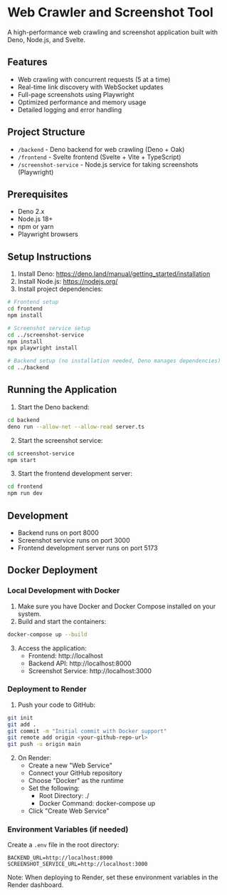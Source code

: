 # Web Crawler and Screenshot Tool

A high-performance web crawling and screenshot application built with Deno, Node.js, and Svelte.

## Features

- Web crawling with concurrent requests (5 at a time)
- Real-time link discovery with WebSocket updates
- Full-page screenshots using Playwright
- Optimized performance and memory usage
- Detailed logging and error handling

## Project Structure

- `/backend` - Deno backend for web crawling (Deno + Oak)
- `/frontend` - Svelte frontend (Svelte + Vite + TypeScript)
- `/screenshot-service` - Node.js service for taking screenshots (Playwright)

## Prerequisites

- Deno 2.x
- Node.js 18+
- npm or yarn
- Playwright browsers

## Setup Instructions

1. Install Deno: https://deno.land/manual/getting_started/installation
2. Install Node.js: https://nodejs.org/
3. Install project dependencies:

```bash
# Frontend setup
cd frontend
npm install

# Screenshot service setup
cd ../screenshot-service
npm install
npx playwright install

# Backend setup (no installation needed, Deno manages dependencies)
cd ../backend
```

## Running the Application

1. Start the Deno backend:
```bash
cd backend
deno run --allow-net --allow-read server.ts
```

2. Start the screenshot service:
```bash
cd screenshot-service
npm start
```

3. Start the frontend development server:
```bash
cd frontend
npm run dev
```

## Development

- Backend runs on port 8000
- Screenshot service runs on port 3000
- Frontend development server runs on port 5173

## Docker Deployment

### Local Development with Docker

1. Make sure you have Docker and Docker Compose installed on your system.
2. Build and start the containers:
```bash
docker-compose up --build
```
3. Access the application:
   - Frontend: http://localhost
   - Backend API: http://localhost:8000
   - Screenshot Service: http://localhost:3000

### Deployment to Render

1. Push your code to GitHub:
```bash
git init
git add .
git commit -m "Initial commit with Docker support"
git remote add origin <your-github-repo-url>
git push -u origin main
```

2. On Render:
   - Create a new "Web Service"
   - Connect your GitHub repository
   - Choose "Docker" as the runtime
   - Set the following:
     - Root Directory: ./
     - Docker Command: docker-compose up
   - Click "Create Web Service"

### Environment Variables (if needed)
Create a `.env` file in the root directory:
```
BACKEND_URL=http://localhost:8000
SCREENSHOT_SERVICE_URL=http://localhost:3000
```

Note: When deploying to Render, set these environment variables in the Render dashboard.
